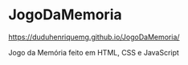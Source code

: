 # JogoDaMemoria

https://duduhenriquemg.github.io/JogoDaMemoria/ <br>

Jogo da Memória feito em HTML, CSS e JavaScript
